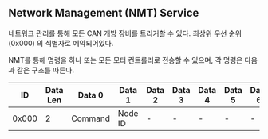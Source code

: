 ## Network Management (NMT) Service
네트워크 관리를 통해 모든 CAN  개방 장비를 트리거할 수 있다. 최상위 우선 순위 (0x000) 의 식별자로 예약되어있다.

NMT를 통해 명령을 하나 또는 모든 모터 컨트롤러로 전송할 수 있으며, 각 명령은 다음과 같은 구조를 따른다.

| ID    | Data Len | Data 0  | Data 1  | Data 2 | Data 3 | Data 4 | Data 5 | Data 6 | Data 7 |
|-------|----------|---------|---------|--------|--------|--------|--------|--------|--------|
| 0x000 | 2        | Command | Node ID | -      | -      | -      | -      | -      | -      |

